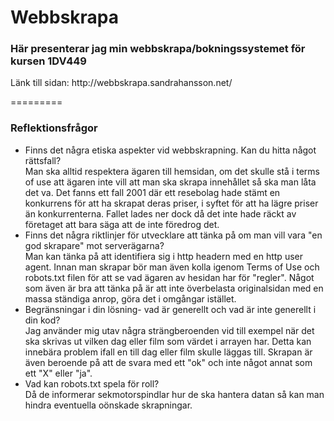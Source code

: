 <h1>Webbskrapa</h1>

<h3>Här presenterar jag min webbskrapa/bokningssystemet för kursen 1DV449</h3>
Länk till sidan: http://webbskrapa.sandrahansson.net/

=========

<h3>Reflektionsfrågor</h3>

<ul>
<li>Finns det några etiska aspekter vid webbskrapning. Kan du hitta något rättsfall?</li>
Man ska alltid respektera ägaren till hemsidan, om det skulle stå i terms of use att ägaren inte vill att man ska skrapa innehållet så ska man låta det va.
Det fanns ett fall 2001 där ett resebolag hade stämt en konkurrens för att ha skrapat deras priser, i syftet för att ha lägre priser än konkurrenterna. Fallet lades ner dock då det inte hade räckt av företaget att bara säga att de inte föredrog det.<br/>
<li>Finns det några riktlinjer för utvecklare att tänka på om man vill vara "en god skrapare" mot serverägarna?</li>
Man kan tänka på att identifiera sig i http headern med en http user agent. Innan man skrapar bör man även kolla igenom Terms of Use och robots.txt filen för att se vad ägaren av hesidan har för "regler". Något som även är bra att tänka på är att inte överbelasta originalsidan med en massa ständiga anrop, göra det i omgångar istället.
<li>Begränsningar i din lösning- vad är generellt och vad är inte generellt i din kod?</li>
Jag använder mig utav några strängberoenden vid till exempel när det ska skrivas ut vilken dag eller film som värdet i arrayen har. Detta kan innebära problem ifall en till dag eller film skulle läggas till. Skrapan är även beroende på att de svara med ett "ok" och inte något annat som ett "X" eller "ja". 
<li>Vad kan robots.txt spela för roll?</li>
Då de informerar sekmotorspindlar hur de ska hantera datan så kan man hindra eventuella oönskade skrapningar.
</ul>
